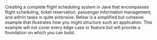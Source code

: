 Creating a complete flight scheduling system in Java that encompasses flight scheduling, ticket reservation, passenger information management, and admin tasks is quite extensive. Below is a simplified but cohesive example that illustrates how you might structure such an application. This example will not cover every edge case or feature but will provide a foundation on which you can build.
